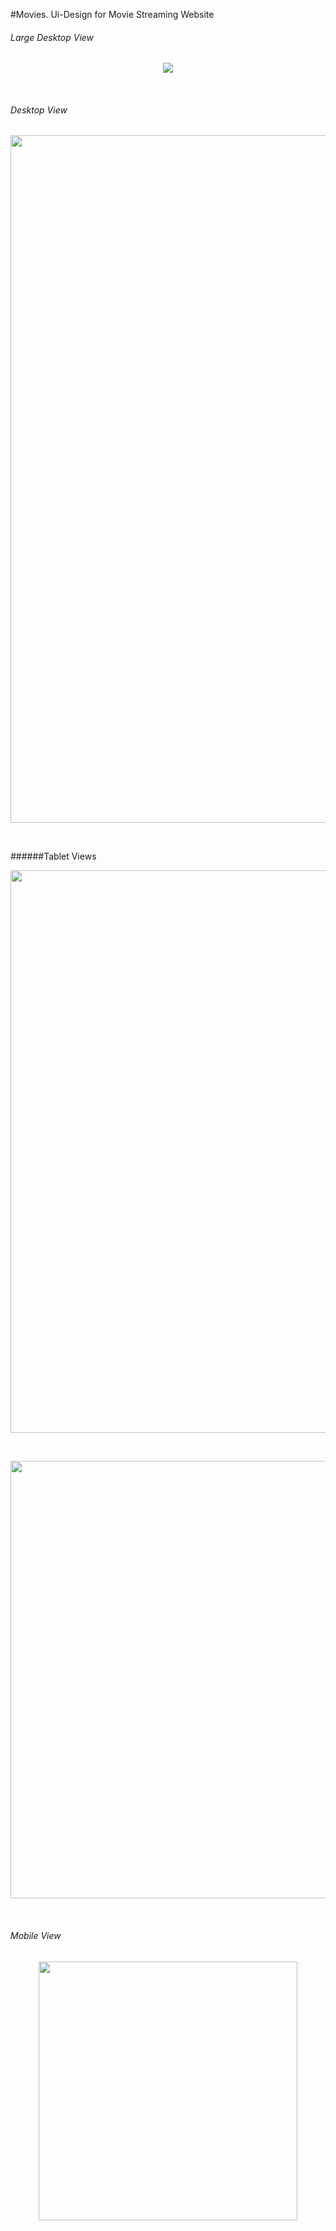 #Movies.
Ui-Design for Movie Streaming Website 

###### Large Desktop View

<p align="center">
<img src="images/Desktop View.png">
</p>
<br>

###### Desktop View
<p align="center">
<img src="images/Tablet View.png" width="1100px">
</p>
<br>

######Tablet Views
<p align="center">
<img src="images/900.png" width="900px">
</p>

<br>

<p align="center" >
<img src="images/700px.png" width="700px">
</p>

<br>

###### Mobile View
<p align="center" >
<img src="images/Mobile View.png" width="414px">
</p>